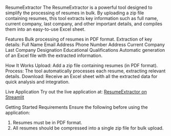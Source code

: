 ResumeExtractor
The ResumeExtractor is a powerful tool designed to simplify the processing of resumes in bulk. By uploading a zip file containing resumes, this tool extracts key information such as full name, current company, last company, and other important details, and compiles them into an easy-to-use Excel sheet.

Features
Bulk processing of resumes in PDF format.
Extraction of key details:
Full Name
Email Address
Phone Number
Address
Current Company
Last Company
Designation
Educational Qualifications
Automatic generation of an Excel file with the extracted information.

How It Works
Upload: Add a zip file containing resumes (in PDF format).
Process: The tool automatically processes each resume, extracting relevant details.
Download: Receive an Excel sheet with all the extracted data for quick analysis and integration.

Live Application
Try out the live application at: [ResumeExtractor on Streamlit](https://dishaoutsourcing.streamlit.app/)

Getting Started
Requirements
Ensure the following before using the application:

1. Resumes must be in PDF format.
2. All resumes should be compressed into a single zip file for bulk upload.
